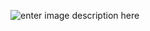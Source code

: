 ![enter image description here](https://cdn.discordapp.com/attachments/862342067190890519/867153709234782208/reflection1080a.png)
